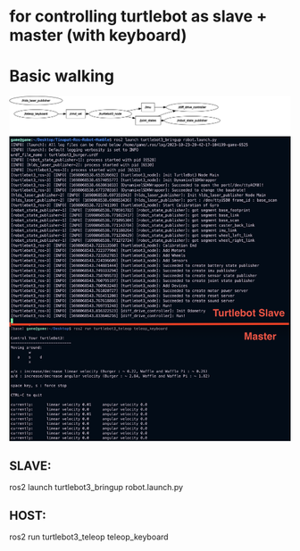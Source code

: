 # for controlling turtlebot as slave + master (with keyboard)


# Basic walking
![rqt](rqt.svg)
![Image of sucessful connection](basic_teleop_sucess.png)

## SLAVE:

ros2 launch turtlebot3_bringup robot.launch.py

## HOST:
ros2 run turtlebot3_teleop teleop_keyboard
